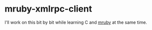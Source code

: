 # mruby-xmlrpc-client

I'll work on this bit by bit while learning C and [mruby](https://github.com/mruby/mruby) at the same time.
